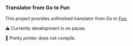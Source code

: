 ### Translator from Go to Fun

This project provides unfinished translator from Go to [Fun](https://github.com/jBugman/fun-lang).

⚠️ Currently development in on pause.

🚫 Pretty printer does not compile.

